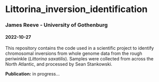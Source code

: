 # Littorina_inversion_identification
### James Reeve - University of Gothenburg
#### 2022-10-27
This repository contains the code used in a scientific project to identify chromosomal inversions from whole genome data from the rough periwinkle (*Littorina saxatilis*). Samples were collected from across the North Atlantic, and processed by Sean Stankowski.

**Publication:** in progress...
